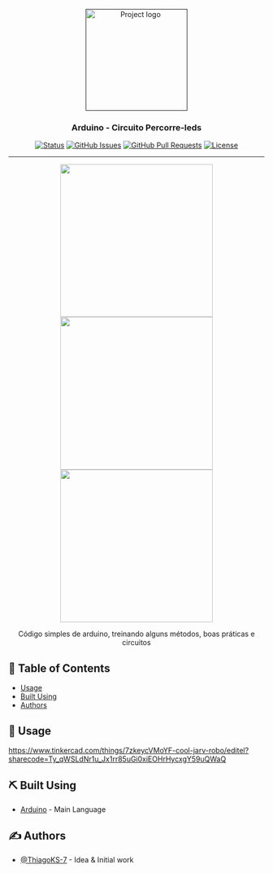 <p align="center">
  <a href="" rel="noopener">
 <img width=200px height=200px src="https://user-images.githubusercontent.com/83460816/188273244-c48c9851-460f-4fd2-828b-9d5c4bf8f821.PNG" alt="Project logo"></a>
</p>

<h3 align="center">Arduino - Circuito Percorre-leds</h3>

<div align="center">

[![Status](https://img.shields.io/badge/status-active-success.svg)]()
[![GitHub Issues](https://img.shields.io/github/issues/ThiagoKS-7/Arduino-Percorre-Leds.svg)](https://github.com/ThiagoKS-7/Arduino-Percorre-Leds/issues)
[![GitHub Pull Requests](https://img.shields.io/github/issues-pr/ThiagoKS-7/Arduino-Percorre-Leds.svg)](https://github.com/ThiagoKS-7/Arduino-Percorre-Leds/pulls)
[![License](https://img.shields.io/badge/license-MIT-blue.svg)](/LICENSE)

</div>
<hr/>
<div align="center">
<img height="300px" src="https://user-images.githubusercontent.com/83460816/188273244-c48c9851-460f-4fd2-828b-9d5c4bf8f821.PNG" />
<img height="300px" src="https://user-images.githubusercontent.com/83460816/188273275-18f8fa60-ee94-48ec-9fdd-8f2460cadfb4.PNG" />
<img height="300px" src="https://user-images.githubusercontent.com/83460816/188273294-70b0d11d-4437-43c8-9979-f08555274faf.PNG" />
</div>
<p align="center"> Código simples de arduino, treinando alguns métodos, boas práticas e circuitos
    <br> 
</p>

## 📝 Table of Contents

- [Usage](#usage)
- [Built Using](#built_using)
- [Authors](#authors)


## 🎈 Usage <a name="usage"></a>
https://www.tinkercad.com/things/7zkeycVMoYF-cool-jarv-robo/editel?sharecode=Ty_qWSLdNr1u_Jx1rr85uGi0xiEOHrHycxgY59uQWaQ


## ⛏️ Built Using <a name = "built_using"></a>

- [Arduino](https://www.arduino.cc) - Main Language

## ✍️ Authors <a name = "authors"></a>

- [@ThiagoKS-7](https://github.com/ThiagoKS-7) - Idea & Initial work
